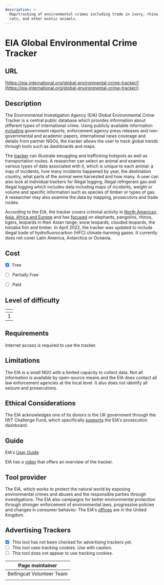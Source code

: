 ```yaml
---
description: >-
  Map/tracking of environmental crimes including trade in ivory, rhino, big
  cats, and other exotic animals.
---
```


# EIA Global Environmental Crime Tracker

## URL

[https://eia-international.org/global-environmental-crime-tracker/](https://eia-international.org/global-environmental-crime-tracker/)

## Description

The Environmental Investigation Agency (EIA) Global Environmental Crime Tracker is a central public database which provides information about different types of international crime. Using publicly available information [including](https://eia-international.org/global-environmental-crime-tracker/) government reports, enforcement agency press releases and non-governmental and academic papers, international news coverage and details from partner NGOs, the tracker allows the user to track global trends through tools such as dashboards and maps.&#x20;

The [tracker](https://app.powerbi.com/view?r=eyJrIjoiZGJmNGIwODgtMTgyMS00NmVlLWJmNWUtZTAzZDBlMmQ1ODI2IiwidCI6IjBiMzNkZjAwLTYzNGMtNDBlYy1iOGQ5LTZhMGI2MjYyNmU1ZCJ9\&pageName=ReportSection3a4afc2758f1f77c3f32) can illustrate smuggling and trafficking hotspots as well as transportation routes. A researcher can select an animal and examine various types of data associated with it, which is unique to each animal: a map of incidents, how many incidents happened by year, the destination country, what parts of the animal were harvested and how many. A user can also look at individual trackers for illegal logging, illegal refrigerant gas and illegal logging which includes data including maps of incidents, weight or volume and specific information such as species of timber or types of gas. A researcher may also examine the data by mapping, prosecutors and trade routes.

According to the EIA, the tracker covers criminal activity in [North American, Asia, Africa and Europe](https://eia-international.org/about-us/where-do-we-work/) and has [focused](https://eia-international.org/our-investigations/global-environmental-crime-tracker-2/) on elephants, pangolins, rhinos, tigers, leopards in their Asian range, snow leopards, clouded leopards, the totoaba fish and timber. In April 2022, the tracker was updated to include illegal trade of hydrofluorocarbon (HFC) climate-harming gases. It currently does not cover Latin America, Antarctica or Oceania.

## Cost

* [x] Free
* [ ] Partially Free
* [ ] Paid



## Level of difficulty

<table><thead><tr><th data-type="rating" data-max="5"></th></tr></thead><tbody><tr><td>1</td></tr></tbody></table>

## Requirements

Internet access is required to use the tracker.

## Limitations

The EIA is a small NGO with a limited capacity to collect data. Not all information is available by open-source means and the EIA does contact all law enforcement agencies at the local level. It also does not identify all seizure and prosecutions.&#x20;

## Ethical Considerations

The EIA acknowledges one of its donors is the UK government through the IWT Challenge Fund, which specifically [supports](https://eia-international.org/global-environmental-crime-tracker/) the EIA's prosecution dashboard.

## Guide

EIA's [User Guide](https://eia-international.org/wp-content/uploads/EIA-UK-Global-Environmental-Crime-Tracker-User-Guide-v3.pdf)

EIA has a [video](https://www.youtube.com/watch?v=mKfZ7XDxb_4) that offers an overview of the tracker.

## Tool provider

The EIA, which works to protect the natural world by exposing environmental crimes and abuses and the responsible parties through investigations. The EIA also campaigns for better environmental protection through stronger enforcement of environmental laws, progressive policies and changes in consumer behavior. The EIA's [offices](https://eia-international.org/about-us/contact-us/) are in the United Kingdom.

## Advertising Trackers

* [x] This tool has not been checked for advertising trackers yet.
* [ ] This tool uses tracking cookies. Use with caution.
* [ ] This tool does not appear to use tracking cookies.

| Page maintainer           |
| ------------------------- |
| Bellingcat Volunteer Team |
|                           |

